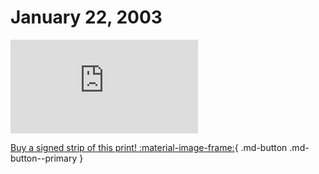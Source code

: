 # January 22, 2003

![](https://www.achewood.com/comic.php?date=01222003)

[Buy a signed strip of this print! :material-image-frame:](https://achewood-holiday-pop-up.myshopify.com/products/strip#01222003){ .md-button .md-button--primary }
